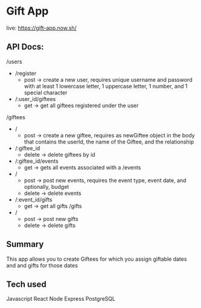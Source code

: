 # Gift App

live: https://gift-app.now.sh/

## API Docs:
/users
  * /register
    * post -> create a new user, requires unique username and password with at least 1 lowercase letter, 1 uppercase letter, 1 number, and 1 special character
  * /:user_id/giftees
    * get -> get all giftees registered under the user

/giftees
  * /
    * post -> create a new giftee, requires as newGiftee object in the body that contains the userId, the name of the Giftee, and the relationship
  * /:giftee_id
    * delete -> delete giftees by id
  * /:giftee_id/events
    * get -> gets all events associated with a 
/events
  * / 
    * post -> post new events, requires the event type, event date, and optionally, budget
    * delete -> delete events
  * /:event_id/gifts
    * get -> get all gifts
/gifts
  * /
    * post -> post new gifts
    * delete -> delete gifts


## Summary
This app allows you to create Giftees for which you assign giftable dates and and gifts for those dates

## Tech used
Javascript
React
Node
Express
PostgreSQL
